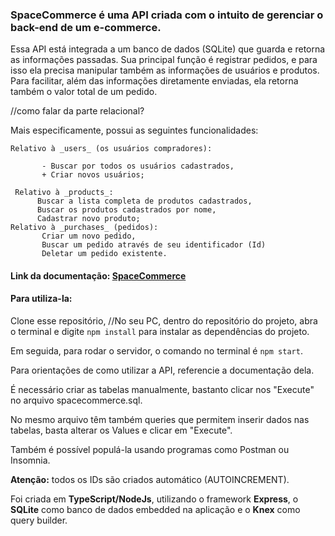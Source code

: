 ### SpaceCommerce é uma API criada com o intuito de gerenciar o back-end de um e-commerce.

Essa API está integrada a um banco de dados (SQLite) que guarda e retorna as informações passadas.
Sua principal função é registrar pedidos, e para isso ela precisa manipular também as informações de usuários e produtos.
Para facilitar, além das informações diretamente enviadas, ela retorna também o valor total de um pedido.

//como falar da parte relacional?

Mais especificamente, possui as seguintes funcionalidades:

	Relativo à _users_ (os usuários compradores):
 
           - Buscar por todos os usuários cadastrados,
           + Criar novos usuários;
	   
	 Relativo à _products_:
          Buscar a lista completa de produtos cadastrados, 
          Buscar os produtos cadastrados por nome,
          Cadastrar novo produto;
	Relativo à _purchases_ (pedidos):
           Criar um novo pedido,
           Buscar um pedido através de seu identificador (Id)
           Deletar um pedido existente.
	 

#### Link da documentação: [SpaceCommerce](https://documenter.getpostman.com/view/27681355/2s9Xxtxaz4#e177542b-a0ee-4c80-8435-5c3288fa3d21)

#### Para utiliza-la:
Clone esse repositório, 
//No seu PC, dentro do repositório do projeto, abra o terminal e digite `npm install` para instalar as dependências do projeto.

  Em seguida, para rodar o servidor, o comando no terminal é `npm start`.
  
  Para orientações de como utilizar a API, referencie a documentação dela.

É necessário criar as tabelas manualmente, bastanto clicar nos "Execute" no arquivo spacecommerce.sql. 

No mesmo arquivo têm também queries que permitem inserir dados nas tabelas, basta alterar os Values e clicar em "Execute".

Também é possível populá-la usando programas como Postman ou Insomnia.

**Atenção:** todos os IDs são criados automático (AUTOINCREMENT).


Foi criada em **TypeScript/NodeJs**, utilizando o framework __Express__, o **SQLite** como banco de dados embedded na aplicação e o **Knex** como query builder.
